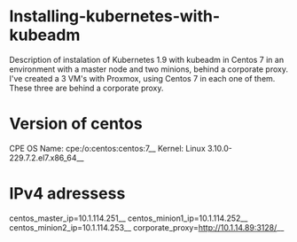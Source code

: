 # Installing-kubernetes-with-kubeadm
Description of instalation of Kubernetes 1.9 with kubeadm in Centos 7 in an environment with a master node and two minions, behind a corporate proxy. I've created a 3 VM's with Proxmox, using Centos 7 in each one of them. These three are behind a corporate proxy.

# Version of centos
CPE OS Name: cpe:/o:centos:centos:7__
Kernel: Linux 3.10.0-229.7.2.el7.x86_64__

# IPv4 adressess
centos_master_ip=10.1.114.251__
centos_minion1_ip=10.1.114.252__
centos_minion2_ip=10.1.114.253__
corporate_proxy=http://10.1.14.89:3128/__
